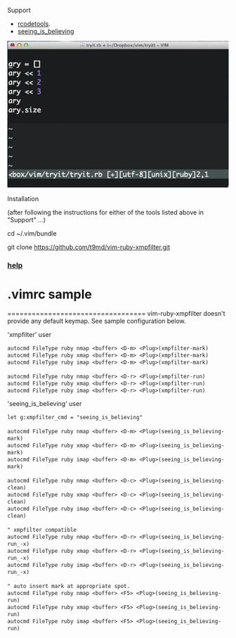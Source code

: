 Support
* [rcodetools](http://rubygems.org/gems/rcodetools).
* [seeing_is_believing](https://github.com/JoshCheek/seeing_is_believing)

![Example](https://github.com/t9md/t9md/blob/master/img/vim-ruby-xmpfilter_anime.gif?raw=true)

Installation

(after following the instructions for either of the tools listed above in "Support" ...)

cd ~/.vim/bundle

git clone https://github.com/t9md/vim-ruby-xmpfilter.git


### [help](https://github.com/t9md/vim-ruby-xmpfilter/blob/master/doc/xmpfilter.txt)

# .vimrc sample
==================================
vim-ruby-xmpfilter doesn't provide any default keymap.
See sample configuration below.

'xmpfilter' user

    autocmd FileType ruby nmap <buffer> <D-m> <Plug>(xmpfilter-mark)
    autocmd FileType ruby xmap <buffer> <D-m> <Plug>(xmpfilter-mark)
    autocmd FileType ruby imap <buffer> <D-m> <Plug>(xmpfilter-mark)

    autocmd FileType ruby nmap <buffer> <D-r> <Plug>(xmpfilter-run)
    autocmd FileType ruby xmap <buffer> <D-r> <Plug>(xmpfilter-run)
    autocmd FileType ruby imap <buffer> <D-r> <Plug>(xmpfilter-run)

'seeing_is_believing' user

    let g:xmpfilter_cmd = "seeing_is_believing"

    autocmd FileType ruby nmap <buffer> <D-m> <Plug>(seeing_is_believing-mark)
    autocmd FileType ruby xmap <buffer> <D-m> <Plug>(seeing_is_believing-mark)
    autocmd FileType ruby imap <buffer> <D-m> <Plug>(seeing_is_believing-mark)

    autocmd FileType ruby nmap <buffer> <D-c> <Plug>(seeing_is_believing-clean)
    autocmd FileType ruby xmap <buffer> <D-c> <Plug>(seeing_is_believing-clean)
    autocmd FileType ruby imap <buffer> <D-c> <Plug>(seeing_is_believing-clean)

    " xmpfilter compatible
    autocmd FileType ruby nmap <buffer> <D-r> <Plug>(seeing_is_believing-run_-x)
    autocmd FileType ruby xmap <buffer> <D-r> <Plug>(seeing_is_believing-run_-x)
    autocmd FileType ruby imap <buffer> <D-r> <Plug>(seeing_is_believing-run_-x)

    " auto insert mark at appropriate spot.
    autocmd FileType ruby nmap <buffer> <F5> <Plug>(seeing_is_believing-run)
    autocmd FileType ruby xmap <buffer> <F5> <Plug>(seeing_is_believing-run)
    autocmd FileType ruby imap <buffer> <F5> <Plug>(seeing_is_believing-run)
